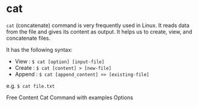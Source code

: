 # cat

`cat` (concatenate) command is very frequently used in Linux. It reads data from the file and gives its content as output. It helps us to create, view, and concatenate files.


It has the following syntax:

* View : `$ cat [option] [input-file]`
* Create : `$ cat [content] > [new-file]`
* Append : `$ cat [append_content] >> [existing-file]`

e.g. `$ cat file.txt`

<ResourceGroupTitle>Free Content</ResourceGroupTitle>
<BadgeLink colorScheme='yellow' badgeText='Read' href='https://www.tecmint.com/13-basic-cat-command-examples-in-linux/'>Cat Command with examples</BadgeLink>
<BadgeLink colorScheme='yellow' badgeText='Read' href='https://en.wikipedia.org/wiki/Cat_(Unix)'>Options</BadgeLink>